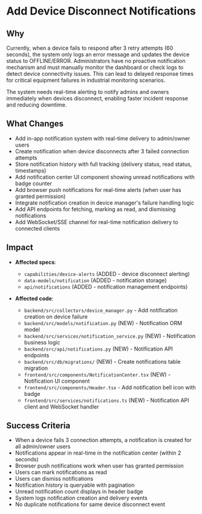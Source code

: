 # Add Device Disconnect Notifications

## Why

Currently, when a device fails to respond after 3 retry attempts (60 seconds), the system only logs an error message and updates the device status to OFFLINE/ERROR. Administrators have no proactive notification mechanism and must manually monitor the dashboard or check logs to detect device connectivity issues. This can lead to delayed response times for critical equipment failures in industrial monitoring scenarios.

The system needs real-time alerting to notify admins and owners immediately when devices disconnect, enabling faster incident response and reducing downtime.

## What Changes

- Add in-app notification system with real-time delivery to admin/owner users
- Create notification when device disconnects after 3 failed connection attempts
- Store notification history with full tracking (delivery status, read status, timestamps)
- Add notification center UI component showing unread notifications with badge counter
- Add browser push notifications for real-time alerts (when user has granted permission)
- Integrate notification creation in device manager's failure handling logic
- Add API endpoints for fetching, marking as read, and dismissing notifications
- Add WebSocket/SSE channel for real-time notification delivery to connected clients

## Impact

- **Affected specs**:
  - `capabilities/device-alerts` (ADDED - device disconnect alerting)
  - `data-models/notification` (ADDED - notification storage)
  - `api/notifications` (ADDED - notification management endpoints)

- **Affected code**:
  - `backend/src/collectors/device_manager.py` - Add notification creation on device failure
  - `backend/src/models/notification.py` (NEW) - Notification ORM model
  - `backend/src/services/notification_service.py` (NEW) - Notification business logic
  - `backend/src/api/notifications.py` (NEW) - Notification API endpoints
  - `backend/src/db/migrations/` (NEW) - Create notifications table migration
  - `frontend/src/components/NotificationCenter.tsx` (NEW) - Notification UI component
  - `frontend/src/components/Header.tsx` - Add notification bell icon with badge
  - `frontend/src/services/notifications.ts` (NEW) - Notification API client and WebSocket handler

## Success Criteria

- When a device fails 3 connection attempts, a notification is created for all admin/owner users
- Notifications appear in real-time in the notification center (within 2 seconds)
- Browser push notifications work when user has granted permission
- Users can mark notifications as read
- Users can dismiss notifications
- Notification history is queryable with pagination
- Unread notification count displays in header badge
- System logs notification creation and delivery events
- No duplicate notifications for same device disconnect event
